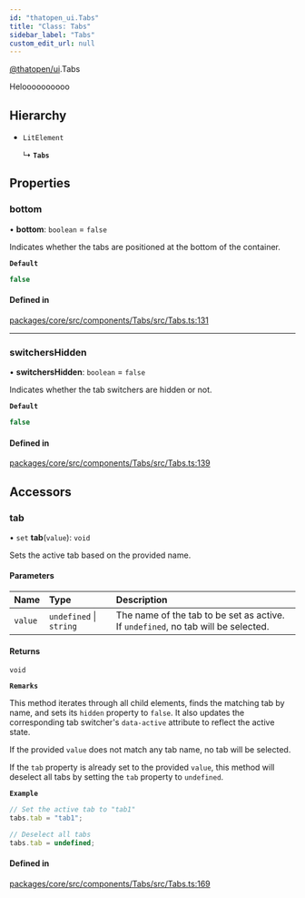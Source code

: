 ```yaml
---
id: "thatopen_ui.Tabs"
title: "Class: Tabs"
sidebar_label: "Tabs"
custom_edit_url: null
---
```


[@thatopen/ui](../modules/thatopen_ui.md).Tabs

Heloooooooooo

## Hierarchy

- `LitElement`

  ↳ **`Tabs`**

## Properties

### bottom

• **bottom**: `boolean` = `false`

Indicates whether the tabs are positioned at the bottom of the container.

**`Default`**

```ts
false
```

#### Defined in

[packages/core/src/components/Tabs/src/Tabs.ts:131](https://github.com/ThatOpen/engine_ui-components//blob/13aa680/packages/core/src/components/Tabs/src/Tabs.ts#L131)

___

### switchersHidden

• **switchersHidden**: `boolean` = `false`

Indicates whether the tab switchers are hidden or not.

**`Default`**

```ts
false
```

#### Defined in

[packages/core/src/components/Tabs/src/Tabs.ts:139](https://github.com/ThatOpen/engine_ui-components//blob/13aa680/packages/core/src/components/Tabs/src/Tabs.ts#L139)

## Accessors

### tab

• `set` **tab**(`value`): `void`

Sets the active tab based on the provided name.

#### Parameters

| Name | Type | Description |
| :------ | :------ | :------ |
| `value` | `undefined` \| `string` | The name of the tab to be set as active. If `undefined`, no tab will be selected. |

#### Returns

`void`

**`Remarks`**

This method iterates through all child elements, finds the matching tab by name,
and sets its `hidden` property to `false`. It also updates the corresponding tab switcher's
`data-active` attribute to reflect the active state.

If the provided `value` does not match any tab name, no tab will be selected.

If the `tab` property is already set to the provided `value`, this method will deselect all tabs
by setting the `tab` property to `undefined`.

**`Example`**

```typescript
// Set the active tab to "tab1"
tabs.tab = "tab1";

// Deselect all tabs
tabs.tab = undefined;
```

#### Defined in

[packages/core/src/components/Tabs/src/Tabs.ts:169](https://github.com/ThatOpen/engine_ui-components//blob/13aa680/packages/core/src/components/Tabs/src/Tabs.ts#L169)
